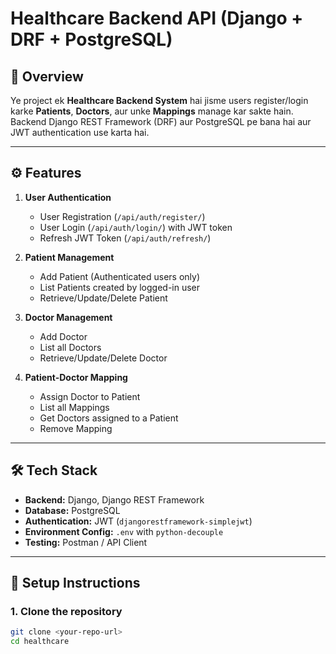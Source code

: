 # Healthcare Backend API (Django + DRF + PostgreSQL)

## 🏥 Overview
Ye project ek **Healthcare Backend System** hai jisme users register/login karke **Patients**, **Doctors**, aur unke **Mappings** manage kar sakte hain.  
Backend Django REST Framework (DRF) aur PostgreSQL pe bana hai aur JWT authentication use karta hai.

---

## ⚙️ Features

1. **User Authentication**
   - User Registration (`/api/auth/register/`)
   - User Login (`/api/auth/login/`) with JWT token
   - Refresh JWT Token (`/api/auth/refresh/`)

2. **Patient Management**
   - Add Patient (Authenticated users only)
   - List Patients created by logged-in user
   - Retrieve/Update/Delete Patient

3. **Doctor Management**
   - Add Doctor
   - List all Doctors
   - Retrieve/Update/Delete Doctor

4. **Patient-Doctor Mapping**
   - Assign Doctor to Patient
   - List all Mappings
   - Get Doctors assigned to a Patient
   - Remove Mapping

---

## 🛠️ Tech Stack

- **Backend:** Django, Django REST Framework
- **Database:** PostgreSQL
- **Authentication:** JWT (`djangorestframework-simplejwt`)
- **Environment Config:** `.env` with `python-decouple`
- **Testing:** Postman / API Client

---

## 🔧 Setup Instructions

### 1. Clone the repository
```bash
git clone <your-repo-url>
cd healthcare
